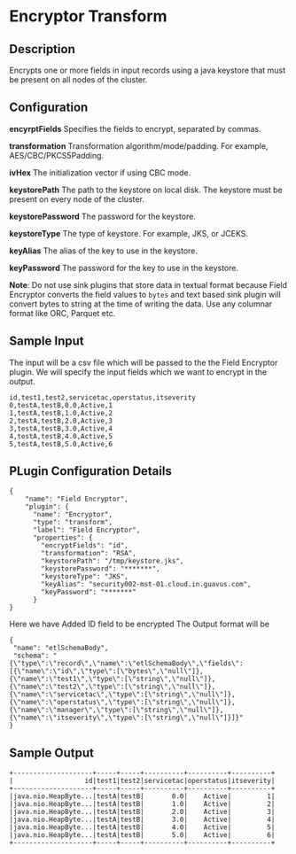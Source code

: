 # Encryptor Transform


Description
-----------
Encrypts one or more fields in input records using a java keystore 
that must be present on all nodes of the cluster.


Configuration
-------------
**encyrptFields** Specifies the fields to encrypt, separated by commas.

**transformation** Transformation algorithm/mode/padding. For example, AES/CBC/PKCS5Padding.

**ivHex** The initialization vector if using CBC mode.

**keystorePath** The path to the keystore on local disk. The keystore must be present on every node of the cluster.

**keystorePassword** The password for the keystore.

**keystoreType** The type of keystore. For example, JKS, or JCEKS.

**keyAlias** The alias of the key to use in the keystore.

**keyPassword** The password for the key to use in the keystore.


**Note**: Do not use sink plugins that store data in textual format because Field Encryptor converts the field values to `bytes` and text based sink plugin will convert bytes to string at the time of writing the data.
Use any columnar format like ORC, Parquet etc. 

Sample Input
-------------
The input will be a csv file which will be passed to the the Field Encryptor plugin.
We will specify the input fields which we want to encrypt in the output.

    id,test1,test2,servicetac,operstatus,itseverity
    0,testA,testB,0.0,Active,1
    1,testA,testB,1.0,Active,2
    2,testA,testB,2.0,Active,3
    3,testA,testB,3.0,Active,4
    4,testA,testB,4.0,Active,5
    5,testA,testB,5.0,Active,6

PLugin Configuration Details
----------------------------

    {
        "name": "Field Encryptor",
        "plugin": {
          "name": "Encryptor",
          "type": "transform",
          "label": "Field Encryptor",
          "properties": {
            "encryptFields": "id",
            "transformation": "RSA",
            "keystorePath": "/tmp/keystore.jks",
            "keystorePassword": "*******",
            "keystoreType": "JKS",
            "keyAlias": "security002-mst-01.cloud.in.guavus.com",
            "keyPassword": "*******"
          }
    }
    
Here we have Added ID field to be encrypted
The Output format will be 

    {
     "name": "etlSchemaBody",
     "schema": "{\"type\":\"record\",\"name\":\"etlSchemaBody\",\"fields\":[{\"name\":\"id\",\"type\":[\"bytes\",\"null\"]},{\"name\":\"test1\",\"type\":[\"string\",\"null\"]},{\"name\":\"test2\",\"type\":[\"string\",\"null\"]},{\"name\":\"servicetac\",\"type\":[\"string\",\"null\"]},{\"name\":\"operstatus\",\"type\":[\"string\",\"null\"]},{\"name\":\"manager\",\"type\":[\"string\",\"null\"]},{\"name\":\"itseverity\",\"type\":[\"string\",\"null\"]}]}"
    }   
    
Sample Output
-------------

    +--------------------+-----+-----+----------+----------+----------+
    |                  id|test1|test2|servicetac|operstatus|itseverity|
    +--------------------+-----+-----+----------+----------+----------+
    |java.nio.HeapByte...|testA|testB|       0.0|    Active|         1|
    |java.nio.HeapByte...|testA|testB|       1.0|    Active|         2|
    |java.nio.HeapByte...|testA|testB|       2.0|    Active|         3|
    |java.nio.HeapByte...|testA|testB|       3.0|    Active|         4|
    |java.nio.HeapByte...|testA|testB|       4.0|    Active|         5|
    |java.nio.HeapByte...|testA|testB|       5.0|    Active|         6|
    +--------------------+-----+-----+----------+----------+----------+